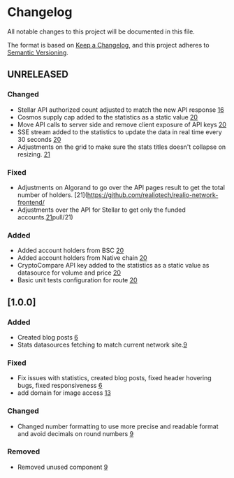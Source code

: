 # Changelog

All notable changes to this project will be documented in this file.

The format is based on [Keep a Changelog](https://keepachangelog.com/en/1.0.0/),
and this project adheres to [Semantic Versioning](https://semver.org/spec/v2.0.0.html).

## UNRELEASED

### Changed
- Stellar API authorized count adjusted to match the new API response [16](https://github.com/realiotech/realio-network-frontend/pull/16)
- Cosmos supply cap added to the statistics as a static value [20](https://github.com/realiotech/realio-network-frontend/pull/20)
- Move API calls to server side and remove client exposure of API keys [20](https://github.com/realiotech/realio-network-frontend/pull/20)
- SSE stream added to the statistics to update the data in real time every 30 seconds [20](https://github.com/realiotech/realio-network-frontend/pull/20)
- Adjustments on the grid to make sure the stats titles doesn't collapse on resizing. [21](https://github.com/realiotech/realio-network-frontend/pull/21)

### Fixed
- Adjustments on Algorand to go over the API pages result to get the total number of holders. [21](https://github.com/realiotech/realio-network-frontend/
- Adjustments over the API for Stellar to get only the funded accounts.[21](https://github.com/realiotech/realio-network-frontend/pull/21)pull/21)


### Added
- Added account holders from BSC [20](https://github.com/realiotech/realio-network-frontend/pull/20)
- Added account holders from Native chain [20](https://github.com/realiotech/realio-network-frontend/pull/20)
- CryptoCompare API key added to the statistics as a static value as datasource for volume and price [20](https://github.com/realiotech/realio-network-frontend/pull/20)
- Basic unit tests configuration for route [20](https://github.com/realiotech/realio-network-frontend/pull/20)


## [1.0.0]

### Added
- Created blog posts [6](https://github.com/realiotech/realio-network-frontend/pull/6)
- Stats datasources fetching to match current network site.[9](https://github.com/realiotech/realio-network-frontend/pull/9)

### Fixed
- Fix issues with statistics, created blog posts, fixed header hovering bugs, fixed responsiveness [6](https://github.com/realiotech/realio-network-frontend/pull/6)
- add domain for image access [13](https://github.com/realiotech/realio-network-frontend/pull/13)

### Changed
- Changed number formatting to use more precise and readable format and avoid decimals on round numbers [9](https://github.com/realiotech/realio-network-frontend/pull/9)

### Removed
- Removed unused component [9](https://github.com/realiotech/realio-network-frontend/pull/9)

